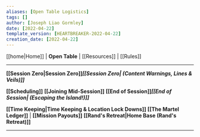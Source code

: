 ```yaml
---
aliases: [Open Table Logistics]
tags: []
author: [Joseph Liao Gormley]
date: [2022-04-22]
template_version: [HEARTBREAKER-2022-04-22]
creation_date: [2022-04-22]
---
```

<!-- Home | Character Creation | -->
[[home|Home]] | **Open Table** | [[Resources]] | [[Rules]] 
___
**[[Session Zero|Session Zero]]*****[[Session Zero| (Content Warnings, Lines & Veils)]]***

**[[Scheduling]]**
**[[Joining Mid-Session]]**
**[[End of Session]]*****[[End of Session| (Escaping the Island!)]]***

**[[Time Keeping|Time Keeping & Location Lock Downs]]**
**[[The Martel Ledger]]** | **[[Mission Payouts]]**
**[[Rand's Retreat|Home Base (Rand's Retreat)]]**
___
<!--*See also:* 
*References:*
*Source:* -->
<!-- Sources, read more, links, etc. -->
<!-- *Source: Entry by [[Mike Maxin]].* -->
<!-- Leave an empty line at the end, otherwise Exporter complains. -->
